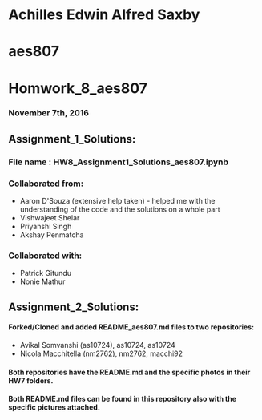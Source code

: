 # Achilles Edwin Alfred Saxby
# aes807
# Homwork_8_aes807
### November 7th, 2016

## Assignment_1_Solutions:
### File name : HW8_Assignment1_Solutions_aes807.ipynb
### Collaborated from:
  - Aaron D'Souza (extensive help taken) - helped me with the understanding of the code and the solutions on a whole part
  - Vishwajeet Shelar
  - Priyanshi Singh
  - Akshay Penmatcha

### Collaborated with:
  - Patrick Gitundu
  - Nonie Mathur

## Assignment_2_Solutions:
#### Forked/Cloned and added README_aes807.md files to two repositories:
  - Avikal Somvanshi (as10724), as10724, as10724
  - Nicola Macchitella (nm2762), nm2762, macchi92 

#### Both repositories have the README.md and the specific photos in their HW7 folders.
#### Both README.md files can be found in this repository also with the specific pictures attached.
